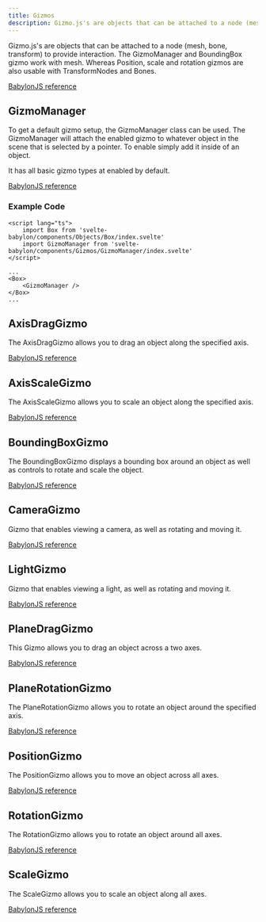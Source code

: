 ```yaml
---
title: Gizmos
description: Gizmo.js's are objects that can be attached to a node (mesh, bone, transform) to provide interaction. The GizmoManager and BoundingBox gizmo work with mesh. Whereas Position, scale and rotation gizmos are also usable with TransformNodes and Bones.
---
```


Gizmo.js's are objects that can be attached to a node (mesh, bone, transform) to provide interaction. The GizmoManager and BoundingBox gizmo work with mesh. Whereas Position, scale and rotation gizmos are also usable with TransformNodes and Bones.

[BabylonJS reference](https://doc.babylonjs.com/divingDeeper/mesh/gizmo)

## GizmoManager

To get a default gizmo setup, the GizmoManager class can be used. The GizmoManager will attach the enabled gizmo to whatever object in the scene that is selected by a pointer. To enable simply add it inside of an object.

It has all basic gizmo types at enabled by default.

[BabylonJS reference](https://doc.babylonjs.com/divingDeeper/mesh/gizmo#gizmomanager)

### Example Code

```svelte
<script lang="ts">
	import Box from 'svelte-babylon/components/Objects/Box/index.svelte'
	import GizmoManager from 'svelte-babylon/components/Gizmos/GizmoManager/index.svelte'
</script>

...
<Box>
	<GizmoManager />
</Box>
...
```

## AxisDragGizmo

The AxisDragGizmo allows you to drag an object along the specified axis.

[BabylonJS reference](https://doc.babylonjs.com/divingDeeper/mesh/gizmo#position-scale-and-rotation-gizmos)

## AxisScaleGizmo

The AxisScaleGizmo allows you to scale an object along the specified axis.

[BabylonJS reference](https://doc.babylonjs.com/divingDeeper/mesh/gizmo#position-scale-and-rotation-gizmos)

## BoundingBoxGizmo

The BoundingBoxGizmo displays a bounding box around an object as well as controls to rotate and scale the object.

[BabylonJS reference](https://doc.babylonjs.com/divingDeeper/mesh/gizmo#bounding-box-gizmo)

## CameraGizmo

Gizmo that enables viewing a camera, as well as rotating and moving it.

[BabylonJS reference](https://doc.babylonjs.com/typedoc/classes/babylon.cameragizmo)

## LightGizmo

Gizmo that enables viewing a light, as well as rotating and moving it.

[BabylonJS reference](https://doc.babylonjs.com/typedoc/classes/babylon.lightgizmo)

## PlaneDragGizmo

This Gizmo allows you to drag an object across a two axes.

[BabylonJS reference](https://doc.babylonjs.com/typedoc/classes/babylon.planedraggizmo)

## PlaneRotationGizmo

The PlaneRotationGizmo allows you to rotate an object around the specified axis.

[BabylonJS reference](https://doc.babylonjs.com/divingDeeper/mesh/gizmo#position-scale-and-rotation-gizmos)

## PositionGizmo

The PositionGizmo allows you to move an object across all axes.

[BabylonJS reference](https://doc.babylonjs.com/divingDeeper/mesh/gizmo#position-scale-and-rotation-gizmos)

## RotationGizmo

The RotationGizmo allows you to rotate an object around all axes.

[BabylonJS reference](https://doc.babylonjs.com/divingDeeper/mesh/gizmo#position-scale-and-rotation-gizmos)

## ScaleGizmo

The ScaleGizmo allows you to scale an object along all axes.

[BabylonJS reference](https://doc.babylonjs.com/divingDeeper/mesh/gizmo#position-scale-and-rotation-gizmos)
